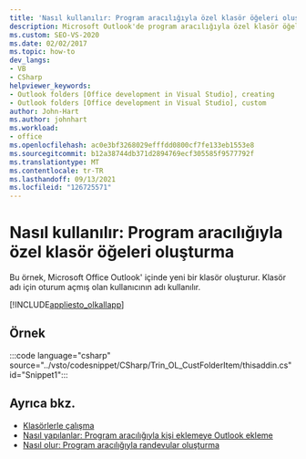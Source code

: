 ```yaml
---
title: 'Nasıl kullanılır: Program aracılığıyla özel klasör öğeleri oluşturma'
description: Microsoft Outlook'de program aracılığıyla özel klasör öğeleri Visual Studio.
ms.custom: SEO-VS-2020
ms.date: 02/02/2017
ms.topic: how-to
dev_langs:
- VB
- CSharp
helpviewer_keywords:
- Outlook folders [Office development in Visual Studio], creating
- Outlook folders [Office development in Visual Studio], custom
author: John-Hart
ms.author: johnhart
ms.workload:
- office
ms.openlocfilehash: ac0e3bf3268029efffdd0800cf7fe133eb1553e8
ms.sourcegitcommit: b12a38744db371d2894769ecf305585f9577792f
ms.translationtype: MT
ms.contentlocale: tr-TR
ms.lasthandoff: 09/13/2021
ms.locfileid: "126725571"
---
```

# <a name="how-to-programmatically-create-custom-folder-items"></a>Nasıl kullanılır: Program aracılığıyla özel klasör öğeleri oluşturma
  Bu örnek, Microsoft Office Outlook' içinde yeni bir klasör oluşturur. Klasör adı için oturum açmış olan kullanıcının adı kullanılır.

 [!INCLUDE[appliesto_olkallapp](../vsto/includes/appliesto-olkallapp-md.md)]

## <a name="example"></a>Örnek
 :::code language="csharp" source="../vsto/codesnippet/CSharp/Trin_OL_CustFolderItem/thisaddin.cs" id="Snippet1":::

## <a name="see-also"></a>Ayrıca bkz.
- [Klasörlerle çalışma](../vsto/working-with-folders.md)
- [Nasıl yapılanlar: Program aracılığıyla kişi eklemeye Outlook ekleme](../vsto/how-to-programmatically-add-an-entry-to-outlook-contacts.md)
- [Nasıl olur: Program aracılığıyla randevular oluşturma](../vsto/how-to-programmatically-create-appointments.md)
